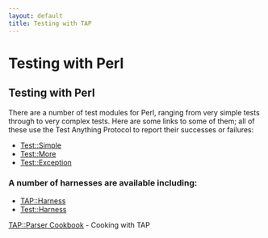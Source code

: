 ```yaml
---
layout: default
title: Testing with TAP
---
```


# Testing with Perl

## Testing with Perl

There are a number of test modules for Perl, ranging from very simple tests through to very complex tests.
Here are some links to some of them; all of these use the Test Anything Protocol to report their successes or failures:

-    [Test::Simple](http://search.cpan.org/~mschwern/Test-Simple/lib/Test/Simple.pm)
-    [Test::More](http://search.cpan.org/~mschwern/Test-Simple/lib/Test/More.pm)
-    [Test::Exception](http://search.cpan.org/~adie/Test-Exception/lib/Test/Exception.pm)

### A number of harnesses are available including:

-    [TAP::Harness](http://search.cpan.org/~andya/Test-Harness/lib/TAP/Harness.pm)
-    [Test::Harness](http://search.cpan.org/~andya/Test-Harness/lib/Test/Harness.pm)

[TAP::Parser Cookbook](/testing-with-tap/perl/tap::parser-cookbook.html) - Cooking with TAP